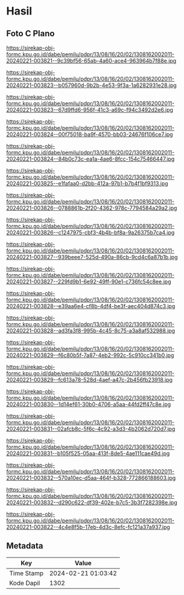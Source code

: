 # Hasil

## Foto C Plano

https://sirekap-obj-formc.kpu.go.id/dabe/pemilu/pdpr/13/08/16/20/02/1308162002011-20240221-003821--9c39bf56-65ab-4a60-ace4-963964b7f88e.jpg

https://sirekap-obj-formc.kpu.go.id/dabe/pemilu/pdpr/13/08/16/20/02/1308162002011-20240221-003823--b057960d-9b2b-4e53-9f3a-1a6282931e28.jpg

https://sirekap-obj-formc.kpu.go.id/dabe/pemilu/pdpr/13/08/16/20/02/1308162002011-20240221-003823--67d9ffd6-956f-41c3-a69c-f94c3492d2e6.jpg

https://sirekap-obj-formc.kpu.go.id/dabe/pemilu/pdpr/13/08/16/20/02/1308162002011-20240221-003824--00f75018-ba9f-4570-bb03-24676f106ce7.jpg

https://sirekap-obj-formc.kpu.go.id/dabe/pemilu/pdpr/13/08/16/20/02/1308162002011-20240221-003824--84b0c73c-ea1a-4ae6-8fcc-154c75466447.jpg

https://sirekap-obj-formc.kpu.go.id/dabe/pemilu/pdpr/13/08/16/20/02/1308162002011-20240221-003825--e1fafaa0-d2bb-412a-97b1-b7b4f1bf9313.jpg

https://sirekap-obj-formc.kpu.go.id/dabe/pemilu/pdpr/13/08/16/20/02/1308162002011-20240221-003826--0788861b-2f20-4362-978c-7794584a29a2.jpg

https://sirekap-obj-formc.kpu.go.id/dabe/pemilu/pdpr/13/08/16/20/02/1308162002011-20240221-003826--c1247975-cbf3-4b4b-bf8a-9a26375b7ca4.jpg

https://sirekap-obj-formc.kpu.go.id/dabe/pemilu/pdpr/13/08/16/20/02/1308162002011-20240221-003827--939beee7-525d-490a-86cb-9cd4c6a87b1b.jpg

https://sirekap-obj-formc.kpu.go.id/dabe/pemilu/pdpr/13/08/16/20/02/1308162002011-20240221-003827--229fd9b1-6e92-49ff-90e1-c736fc54c8ee.jpg

https://sirekap-obj-formc.kpu.go.id/dabe/pemilu/pdpr/13/08/16/20/02/1308162002011-20240221-003828--e39aa6e4-cf8b-4df4-be3f-aec404d874c3.jpg

https://sirekap-obj-formc.kpu.go.id/dabe/pemilu/pdpr/13/08/16/20/02/1308162002011-20240221-003828--ad3fa3f8-995b-4c45-8c75-a3a8af532988.jpg

https://sirekap-obj-formc.kpu.go.id/dabe/pemilu/pdpr/13/08/16/20/02/1308162002011-20240221-003829--f6c80b5f-7a87-4eb2-992c-5c910cc341b0.jpg

https://sirekap-obj-formc.kpu.go.id/dabe/pemilu/pdpr/13/08/16/20/02/1308162002011-20240221-003829--fc613a78-528d-4aef-a47c-2b456fb23918.jpg

https://sirekap-obj-formc.kpu.go.id/dabe/pemilu/pdpr/13/08/16/20/02/1308162002011-20240221-003830--1d14ef61-30b0-4706-a5aa-44fd2ff47c8e.jpg

https://sirekap-obj-formc.kpu.go.id/dabe/pemilu/pdpr/13/08/16/20/02/1308162002011-20240221-003831--02afcb8c-5f6c-4c92-a3d3-4b2062d720d7.jpg

https://sirekap-obj-formc.kpu.go.id/dabe/pemilu/pdpr/13/08/16/20/02/1308162002011-20240221-003831--b105f525-05aa-413f-8de5-4ae111cae49d.jpg

https://sirekap-obj-formc.kpu.go.id/dabe/pemilu/pdpr/13/08/16/20/02/1308162002011-20240221-003832--570a10ec-d5aa-464f-b328-772866188603.jpg

https://sirekap-obj-formc.kpu.go.id/dabe/pemilu/pdpr/13/08/16/20/02/1308162002011-20240221-003832--d290c622-df39-402e-b7c5-3b3f7282398e.jpg

https://sirekap-obj-formc.kpu.go.id/dabe/pemilu/pdpr/13/08/16/20/02/1308162002011-20240221-003822--4c4e8f5b-17eb-4d3c-8efc-fc121a37a937.jpg


## Metadata

| Key        | Value               |
| ---------- | ------------------- |
| Time Stamp | 2024-02-21 01:03:42 |
| Kode Dapil | 1302                |



